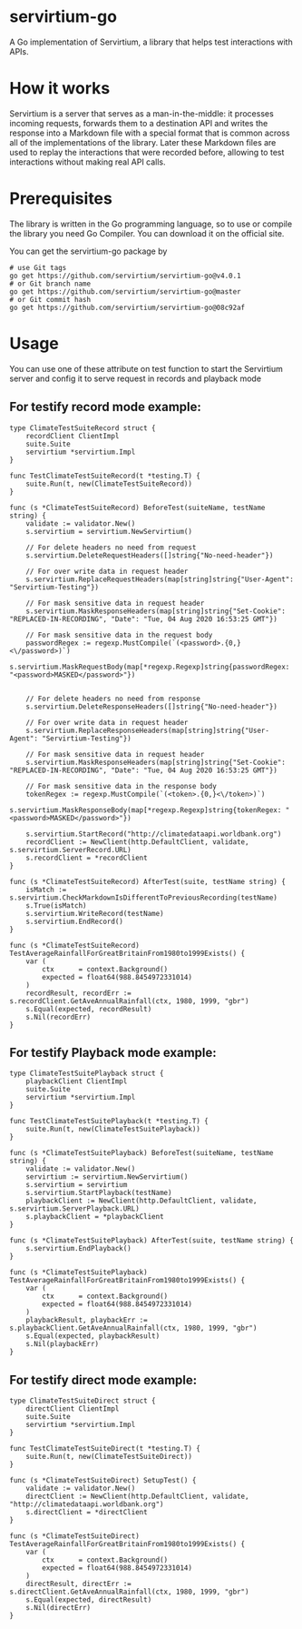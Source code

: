 # servirtium-go
A Go implementation of Servirtium, a library that helps test interactions with APIs.

# How it works
Servirtium is a server that serves as a man-in-the-middle: it processes incoming requests, forwards them to a destination API and writes the response into a Markdown file with a special format that is common across all of the implementations of the library. Later these Markdown files are used to replay the interactions that were recorded before, allowing to test interactions without making real API calls.

# Prerequisites
The library is written in the Go programming language, so to use or compile the library you need Go Compiler. You can download it on the official site.

You can get the servirtium-go package by
```
# use Git tags
go get https://github.com/servirtium/servirtium-go@v4.0.1
# or Git branch name
go get https://github.com/servirtium/servirtium-go@master
# or Git commit hash
go get https://github.com/servirtium/servirtium-go@08c92af
```

# Usage
You can use one of these attribute on test function to start the Servirtium server and config it to serve request in records and playback mode

## For testify record mode example:

```
type ClimateTestSuiteRecord struct {
	recordClient ClientImpl
	suite.Suite
	servirtium *servirtium.Impl
}

func TestClimateTestSuiteRecord(t *testing.T) {
	suite.Run(t, new(ClimateTestSuiteRecord))
}

func (s *ClimateTestSuiteRecord) BeforeTest(suiteName, testName string) {
	validate := validator.New()
	s.servirtium = servirtium.NewServirtium()

	// For delete headers no need from request
	s.servirtium.DeleteRequestHeaders([]string{"No-need-header"})

	// For over write data in request header
	s.servirtium.ReplaceRequestHeaders(map[string]string{"User-Agent": "Servirtium-Testing"})

	// For mask sensitive data in request header
	s.servirtium.MaskResponseHeaders(map[string]string{"Set-Cookie": "REPLACED-IN-RECORDING", "Date": "Tue, 04 Aug 2020 16:53:25 GMT"})

	// For mask sensitive data in the request body
	passwordRegex := regexp.MustCompile(`(<password>.{0,}<\/password>)`)
	s.servirtium.MaskRequestBody(map[*regexp.Regexp]string{passwordRegex: "<password>MASKED</password>"})


	// For delete headers no need from response
	s.servirtium.DeleteResponseHeaders([]string{"No-need-header"})

	// For over write data in request header
	s.servirtium.ReplaceResponseHeaders(map[string]string{"User-Agent": "Servirtium-Testing"})

	// For mask sensitive data in request header
	s.servirtium.MaskResponseHeaders(map[string]string{"Set-Cookie": "REPLACED-IN-RECORDING", "Date": "Tue, 04 Aug 2020 16:53:25 GMT"})

	// For mask sensitive data in the response body
	tokenRegex := regexp.MustCompile(`(<token>.{0,}<\/token>)`)
	s.servirtium.MaskResponseBody(map[*regexp.Regexp]string{tokenRegex: "<password>MASKED</password>"})

	s.servirtium.StartRecord("http://climatedataapi.worldbank.org")
	recordClient := NewClient(http.DefaultClient, validate, s.servirtium.ServerRecord.URL)
	s.recordClient = *recordClient
}

func (s *ClimateTestSuiteRecord) AfterTest(suite, testName string) {
	isMatch := s.servirtium.CheckMarkdownIsDifferentToPreviousRecording(testName)
	s.True(isMatch)
	s.servirtium.WriteRecord(testName)
	s.servirtium.EndRecord()
}

func (s *ClimateTestSuiteRecord) TestAverageRainfallForGreatBritainFrom1980to1999Exists() {
	var (
		ctx      = context.Background()
		expected = float64(988.8454972331014)
	)
	recordResult, recordErr := s.recordClient.GetAveAnnualRainfall(ctx, 1980, 1999, "gbr")
	s.Equal(expected, recordResult)
	s.Nil(recordErr)
}

```

## For testify Playback mode example:
```
type ClimateTestSuitePlayback struct {
	playbackClient ClientImpl
	suite.Suite
	servirtium *servirtium.Impl
}

func TestClimateTestSuitePlayback(t *testing.T) {
	suite.Run(t, new(ClimateTestSuitePlayback))
}

func (s *ClimateTestSuitePlayback) BeforeTest(suiteName, testName string) {
	validate := validator.New()
	servirtium := servirtium.NewServirtium()
	s.servirtium = servirtium
	s.servirtium.StartPlayback(testName)
	playbackClient := NewClient(http.DefaultClient, validate, s.servirtium.ServerPlayback.URL)
	s.playbackClient = *playbackClient
}

func (s *ClimateTestSuitePlayback) AfterTest(suite, testName string) {
	s.servirtium.EndPlayback()
}

func (s *ClimateTestSuitePlayback) TestAverageRainfallForGreatBritainFrom1980to1999Exists() {
	var (
		ctx      = context.Background()
		expected = float64(988.8454972331014)
	)
	playbackResult, playbackErr := s.playbackClient.GetAveAnnualRainfall(ctx, 1980, 1999, "gbr")
	s.Equal(expected, playbackResult)
	s.Nil(playbackErr)
}
```

## For testify direct mode example:
```
type ClimateTestSuiteDirect struct {
	directClient ClientImpl
	suite.Suite
	servirtium *servirtium.Impl
}

func TestClimateTestSuiteDirect(t *testing.T) {
	suite.Run(t, new(ClimateTestSuiteDirect))
}

func (s *ClimateTestSuiteDirect) SetupTest() {
	validate := validator.New()
	directClient := NewClient(http.DefaultClient, validate, "http://climatedataapi.worldbank.org")
	s.directClient = *directClient
}

func (s *ClimateTestSuiteDirect) TestAverageRainfallForGreatBritainFrom1980to1999Exists() {
	var (
		ctx      = context.Background()
		expected = float64(988.8454972331014)
	)
	directResult, directErr := s.directClient.GetAveAnnualRainfall(ctx, 1980, 1999, "gbr")
	s.Equal(expected, directResult)
	s.Nil(directErr)
}
```